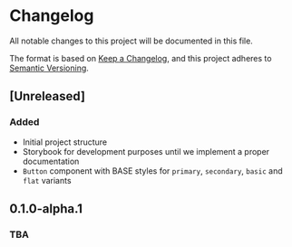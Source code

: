 # Changelog
All notable changes to this project will be documented in this file.

The format is based on [Keep a Changelog](https://keepachangelog.com/en/1.0.0/),
and this project adheres to [Semantic Versioning](https://semver.org/spec/v2.0.0.html).

## [Unreleased]

### Added
- Initial project structure
- Storybook for development purposes until we implement a proper documentation
- `Button` component with BASE styles for `primary`, `secondary`, `basic` and `flat` variants

## 0.1.0-alpha.1
### TBA


